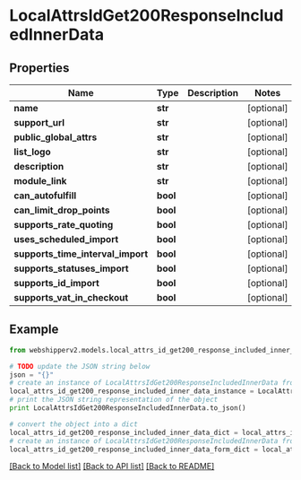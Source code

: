 # LocalAttrsIdGet200ResponseIncludedInnerData


## Properties
Name | Type | Description | Notes
------------ | ------------- | ------------- | -------------
**name** | **str** |  | [optional] 
**support_url** | **str** |  | [optional] 
**public_global_attrs** | **str** |  | [optional] 
**list_logo** | **str** |  | [optional] 
**description** | **str** |  | [optional] 
**module_link** | **str** |  | [optional] 
**can_autofulfill** | **bool** |  | [optional] 
**can_limit_drop_points** | **bool** |  | [optional] 
**supports_rate_quoting** | **bool** |  | [optional] 
**uses_scheduled_import** | **bool** |  | [optional] 
**supports_time_interval_import** | **bool** |  | [optional] 
**supports_statuses_import** | **bool** |  | [optional] 
**supports_id_import** | **bool** |  | [optional] 
**supports_vat_in_checkout** | **bool** |  | [optional] 

## Example

```python
from webshipperv2.models.local_attrs_id_get200_response_included_inner_data import LocalAttrsIdGet200ResponseIncludedInnerData

# TODO update the JSON string below
json = "{}"
# create an instance of LocalAttrsIdGet200ResponseIncludedInnerData from a JSON string
local_attrs_id_get200_response_included_inner_data_instance = LocalAttrsIdGet200ResponseIncludedInnerData.from_json(json)
# print the JSON string representation of the object
print LocalAttrsIdGet200ResponseIncludedInnerData.to_json()

# convert the object into a dict
local_attrs_id_get200_response_included_inner_data_dict = local_attrs_id_get200_response_included_inner_data_instance.to_dict()
# create an instance of LocalAttrsIdGet200ResponseIncludedInnerData from a dict
local_attrs_id_get200_response_included_inner_data_form_dict = local_attrs_id_get200_response_included_inner_data.from_dict(local_attrs_id_get200_response_included_inner_data_dict)
```
[[Back to Model list]](../README.md#documentation-for-models) [[Back to API list]](../README.md#documentation-for-api-endpoints) [[Back to README]](../README.md)


